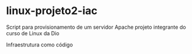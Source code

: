 # linux-projeto2-iac
Script para provisionamento de um servidor Apache projeto integrante do curso de Linux da Dio

Infraestrutura como código 
